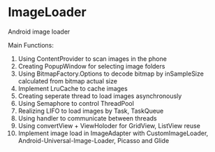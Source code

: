 # ImageLoader
Android image loader

Main Functions: </br>
1. Using ContentProvider to scan images in the phone </br>
2. Creating PopupWindow for selecting image folders </br>
3. Using BitmapFactory.Options to decode bitmap by inSampleSize calculated from bitmap actual size </br>
4. Implement LruCache to cache images </br>
5. Creating seperate thread to load images asynchronously </br>
6. Using Semaphore to control ThreadPool </br>
7. Realizing LIFO to load images by Task, TaskQueue </br>
8. Using handler to communicate between threads </br>
9. Using convertView + ViewHoloder for GridView, ListView reuse </br>
10. Implement image load in ImageAdapter with CustomImageLoader, Android-Universal-Image-Loader, Picasso and Glide </br>


